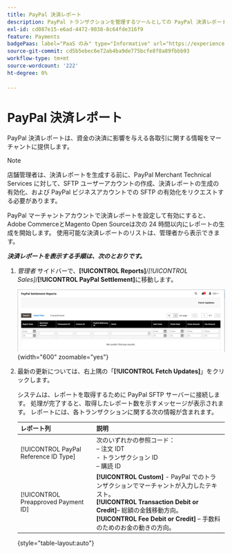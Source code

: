 ```yaml
---
title: PayPal 決済レポート
description: PayPal トランザクションを管理するツールとしての PayPal 決済レポートについて説明します。
exl-id: cd087e15-e6ad-4472-9038-8c64fde316f9
feature: Payments
badgePaas: label="PaaS のみ" type="Informative" url="https://experienceleague.adobe.com/en/docs/commerce/user-guides/product-solutions" tooltip="Adobe Commerce on Cloud プロジェクト（Adobeが管理する PaaS インフラストラクチャ）およびオンプレミスプロジェクトにのみ適用されます。"
source-git-commit: cd5b5ebec6e72ab4ba9de775bcfe8f8a89fbbb93
workflow-type: tm+mt
source-wordcount: '222'
ht-degree: 0%

---
```


# PayPal 決済レポート

PayPal 決済レポートは、資金の決済に影響を与える各取引に関する情報をマーチャントに提供します。

>[!NOTE]
>
>店舗管理者は、決済レポートを生成する前に、PayPal Merchant Technical Services に対して、SFTP ユーザーアカウントの作成、決済レポートの生成の有効化、および PayPal ビジネスアカウントでの SFTP の有効化をリクエストする必要があります。

PayPal マーチャントアカウントで決済レポートを設定して有効にすると、Adobe CommerceとMagento Open Sourceは次の 24 時間以内にレポートの生成を開始します。 使用可能な決済レポートのリストは、管理者から表示できます。

**_決済レポートを表示する手順は、次のとおりです。_**

1. _管理者_ サイドバーで、**[!UICONTROL Reports]**/_[!UICONTROL Sales]_/**[!UICONTROL PayPal Settlement]**&#x200B;に移動します。

   ![PayPal 決済レポート ](../getting-started/assets/reports-sales-paypal-settlement.png){width="600" zoomable="yes"}

1. 最新の更新については、右上隅の「**[!UICONTROL Fetch Updates]**」をクリックします。

   システムは、レポートを取得するために PayPal SFTP サーバーに接続します。 処理が完了すると、取得したレポート数を示すメッセージが表示されます。 レポートには、各トランザクションに関する次の情報が含まれます。

   | レポート列 | 説明 |
   | ------------ | ----------- |
   | [!UICONTROL PayPal Reference ID Type] | 次のいずれかの参照コード：<br/> – 注文 IDT<br/>- トランザクション ID<br/> – 購読 ID |
   | [!UICONTROL Preapproved Payment ID] | **[!UICONTROL Custom]** - PayPal でのトランザクションでマーチャントが入力したテキスト。<br/>**[!UICONTROL Transaction Debit or Credit]**– 総額の金銭移動方向。<br/>**[!UICONTROL Fee Debit or Credit]** – 手数料のためのお金の動きの方向。 |

   {style="table-layout:auto"}
